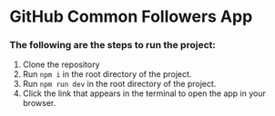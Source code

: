 # GitHub Common Followers App

### The following are the steps to run the project:

1. Clone the repository
2. Run `npm i` in the root directory of the project.
3. Run `npm run dev` in the root directory of the project.
4. Click the link that appears in the terminal to open the app in your browser.
